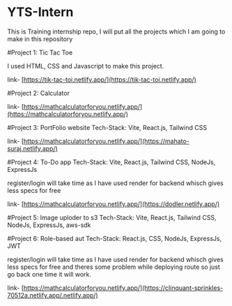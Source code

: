 # YTS-Intern

This is Training internship repo, I will put all the projects which I am going to make in this repository

#Project 1: Tic Tac Toe

I used HTML, CSS and Javascript to make this project.

link- [https://tik-tac-toi.netlify.app/](https://tik-tac-toi.netlify.app/)

#Project 2: Calculator

link- [https://mathcalculatorforyou.netlify.app/](https://mathcalculatorforyou.netlify.app/)

#Project 3: PortFolio website
Tech-Stack: Vite, React.js, Tailwind CSS

link- [https://mathcalculatorforyou.netlify.app/](https://mahato-suraj.netlify.app/)

#Project 4: To-Do app
Tech-Stack: Vite, React.js, Tailwind CSS, NodeJs, ExpressJs

register/login will take time as I have used render for backend whisch gives less specs for free 

link- [https://mathcalculatorforyou.netlify.app/](https://dodler.netlify.app/)

#Project 5: Image uploder to s3
Tech-Stack: Vite, React.js, Tailwind CSS, NodeJs, ExpressJs, aws-sdk



#Project 6: Role-based aut
Tech-Stack: React.js, CSS, NodeJs, ExpressJs, JWT

register/login will take time as I have used render for backend whisch gives less specs for free and theres some problem while deploying route so just go back one time it will work.

link- [https://mathcalculatorforyou.netlify.app/](https://clinquant-sprinkles-70512a.netlify.app/.netlify.app/)
